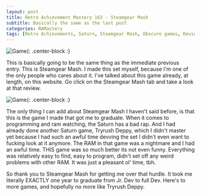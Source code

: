 ```yaml
---
layout: post
title: Retro Achievement Mastery 163 - Steamgear Mash
subtitle: Basically the same as the last post
categories: RAMastery
tags: [Retro Achievements, Saturn, Steamgear Mash, Obscure games, Reviews]
---
```



![Game](https://imgur.com/JZp4Ys7.png){: .center-block :}
 
 This is basically going to be the same thing as the immediate previous entry. This is Steamgear Mash. I made this set myself, because I'm one of the only people who cares about it. I've talked about this game already, at length, on this website. Go click on the Steamgear Mash tab and take a look at that review.
 

![Game](https://imgur.com/QcTLTTy.png){: .center-block :}

The only thing I can add about Steamgear Mash I haven't said before, is that this is the game I made that got me to graduate. When it comes to programming and ram watching, the Saturn has a bad rap. And I had already done another Saturn game, Tryrush Deppy, which I didn't master yet because I had such an awful time devving the set I didn't even want to fucking look at it anymore. The RAM in that game was a nightmare and I had an awful time. THIS game was so much better its not even funny. Everything was relatively easy to find, easy to program, didn't set off any weird problems with other RAM. It was just a pleasant ol' time, tbh.

So thank you to Steamgear Mash for getting me over that hurdle. It took me literally EXACTLY one year to graduate from Jr. Dev to full Dev. Here's to more games, and hopefully no more like Tryrush Deppy.